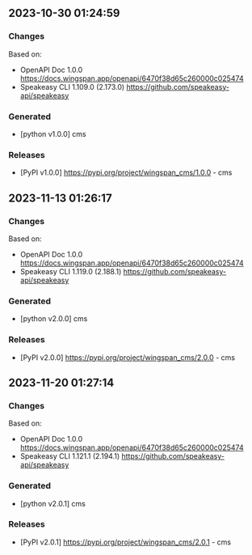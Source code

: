 
## 2023-10-30 01:24:59
### Changes
Based on:
- OpenAPI Doc 1.0.0 https://docs.wingspan.app/openapi/6470f38d65c260000c025474
- Speakeasy CLI 1.109.0 (2.173.0) https://github.com/speakeasy-api/speakeasy
### Generated
- [python v1.0.0] cms
### Releases
- [PyPI v1.0.0] https://pypi.org/project/wingspan_cms/1.0.0 - cms


## 2023-11-13 01:26:17
### Changes
Based on:
- OpenAPI Doc 1.0.0 https://docs.wingspan.app/openapi/6470f38d65c260000c025474
- Speakeasy CLI 1.119.0 (2.188.1) https://github.com/speakeasy-api/speakeasy
### Generated
- [python v2.0.0] cms
### Releases
- [PyPI v2.0.0] https://pypi.org/project/wingspan_cms/2.0.0 - cms

## 2023-11-20 01:27:14
### Changes
Based on:
- OpenAPI Doc 1.0.0 https://docs.wingspan.app/openapi/6470f38d65c260000c025474
- Speakeasy CLI 1.121.1 (2.194.1) https://github.com/speakeasy-api/speakeasy
### Generated
- [python v2.0.1] cms
### Releases
- [PyPI v2.0.1] https://pypi.org/project/wingspan_cms/2.0.1 - cms